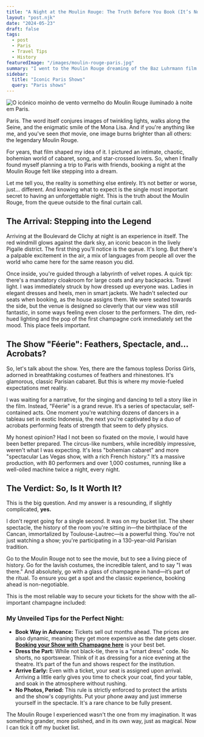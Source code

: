 ```yaml
---
title: "A Night at the Moulin Rouge: The Truth Before You Book (It’s Not Like the Movie)"
layout: "post.njk"
date: "2024-05-23"
draft: false
tags:
  - post
  - Paris
  - Travel Tips
  - History
featuredImage: "/images/moulin-rouge-paris.jpg"
summary: "I went to the Moulin Rouge dreaming of the Baz Luhrmann film. What I found was something totally different. This is my honest review and the essential tips you need to know before spending a single euro."
sidebar:
  title: "Iconic Paris Shows"
  query: "Paris shows"
---
```


![O icónico moinho de vento vermelho do Moulin Rouge iluminado à noite em Paris.](/images/moulin-rouge-paris.jpg)

Paris. The word itself conjures images of twinkling lights, walks along the Seine, and the enigmatic smile of the Mona Lisa. And if you're anything like me, and you've seen *that* movie, one image burns brighter than all others: the legendary Moulin Rouge.

For years, that film shaped my idea of it. I pictured an intimate, chaotic, bohemian world of cabaret, song, and star-crossed lovers. So, when I finally found myself planning a trip to Paris with friends, booking a night at the Moulin Rouge felt like stepping into a dream.

Let me tell you, the reality is something else entirely. It’s not better or worse, just… different. And knowing what to expect is the single most important secret to having an unforgettable night. This is the truth about the Moulin Rouge, from the queue outside to the final curtain call.

## The Arrival: Stepping into the Legend

Arriving at the Boulevard de Clichy at night is an experience in itself. The red windmill glows against the dark sky, an iconic beacon in the lively Pigalle district. The first thing you'll notice is the queue. It's long. But there's a palpable excitement in the air, a mix of languages from people all over the world who came here for the same reason you did.

Once inside, you're guided through a labyrinth of velvet ropes. A quick tip: there's a mandatory cloakroom for large coats and any backpacks. Travel light. I was immediately struck by how dressed up everyone was. Ladies in elegant dresses and heels, men in smart jackets. We hadn't selected our seats when booking, as the house assigns them. We were seated towards the side, but the venue is designed so cleverly that our view was still fantastic, in some ways feeling even closer to the performers. The dim, red-hued lighting and the pop of the first champagne cork immediately set the mood. This place feels important.

## The Show "Féerie": Feathers, Spectacle, and… Acrobats?

So, let's talk about the show. Yes, there are the famous topless Doriss Girls, adorned in breathtaking costumes of feathers and rhinestones. It's glamorous, classic Parisian cabaret. But this is where my movie-fueled expectations met reality.

I was waiting for a narrative, for the singing and dancing to tell a story like in the film. Instead, "Féerie" is a grand revue. It’s a series of spectacular, self-contained acts. One moment you're watching dozens of dancers in a tableau set in exotic Indonesia, the next you're captivated by a duo of acrobats performing feats of strength that seem to defy physics.

My honest opinion? Had I not been so fixated on the movie, I would have been better prepared. The circus-like numbers, while incredibly impressive, weren't what I was expecting. It's less "bohemian cabaret" and more "spectacular Las Vegas show, with a rich French history." It’s a massive production, with 80 performers and over 1,000 costumes, running like a well-oiled machine twice a night, every night.

## The Verdict: So, Is It Worth It?

This is the big question. And my answer is a resounding, if slightly complicated, **yes.**

I don't regret going for a single second. It was on my bucket list. The sheer spectacle, the history of the room you're sitting in—the birthplace of the Cancan, immortalized by Toulouse-Lautrec—is a powerful thing. You're not just watching a show; you're participating in a 130-year-old Parisian tradition.

Go to the Moulin Rouge not to see the movie, but to see a living piece of history. Go for the lavish costumes, the incredible talent, and to say "I was there." And absolutely, go with a glass of champagne in hand—it’s part of the ritual. To ensure you get a spot and the classic experience, booking ahead is non-negotiable.

This is the most reliable way to secure your tickets for the show with the all-important champagne included:

<div data-gyg-href="https://widget.getyourguide.com/default/availability.frame" data-gyg-tour-id="189477" data-gyg-locale-code="en-US" data-gyg-currency="EUR" data-gyg-widget="availability" data-gyg-variant="horizontal" data-gyg-partner-id="PMW7G72"></div>

### My Unveiled Tips for the Perfect Night:

*   **Book Way in Advance:** Tickets sell out months ahead. The prices are also dynamic, meaning they get more expensive as the date gets closer. [**Booking your Show with Champagne here**](https://www.getyourguide.com/paris-l16/moulin-rouge-show-with-champagne-t189477/?partner_id=PMW7G72&cmp=share_to_earn) is your best bet.
*   **Dress the Part:** While not black-tie, there is a "smart dress" code. No shorts, no sportswear. Think of it as dressing for a nice evening at the theatre. It’s part of the fun and shows respect for the institution.
*   **Arrive Early:** Even with a ticket, your seat is assigned upon arrival. Arriving a little early gives you time to check your coat, find your table, and soak in the atmosphere without rushing.
*   **No Photos, Period:** This rule is strictly enforced to protect the artists and the show's copyrights. Put your phone away and just immerse yourself in the spectacle. It's a rare chance to be fully present.

The Moulin Rouge I experienced wasn't the one from my imagination. It was something grander, more polished, and in its own way, just as magical. Now I can tick it off my bucket list.